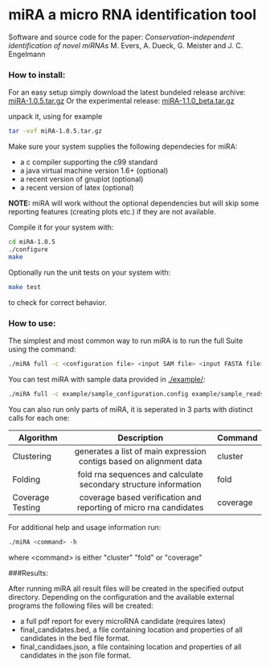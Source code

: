 miRA a micro RNA identification tool
=========

Software and source code for the paper:
*Conservation-independent identification of novel miRNAs*
M. Evers, A. Dueck, G. Meister and J. C. Engelmann

### How to install:
For an easy setup simply download the 
latest bundeled release archive: [miRA-1.0.5.tar.gz](miRA-1.0.5.tar.gz)
Or the experimental release: [miRA-1.1.0_beta.tar.gz](miRA-1.1.0_beta.tar.gz)

unpack it, using for example
```sh
tar -xvf miRA-1.0.5.tar.gz
```
Make sure your system supplies the following dependecies for miRA:

- a c compiler supporting the c99 standard
- a java virtual machine version 1.6+ (optional)
- a recent version of gnuplot (optional)
- a recent version of latex (optional)

**NOTE:** miRA will work without the optional dependencies but will skip some reporting features (creating plots etc.) if they are not available.

Compile it for your system with:
```sh
cd miRA-1.0.5
./configure
make
```

Optionally run the unit tests on your system with: 
```sh
make test
```
to check for correct behavior.




### How to use:

The simplest and most common way to run miRA is to run the full Suite using the command:
```sh
./miRA full -c <configuration file> <input SAM file> <input FASTA file> <output directory>
```

You can test miRA with sample data provided in [./example/](example):
```sh
./miRA full -c example/sample_configuration.config example/sample_reads.sam example/sample_sequence.fasta example/sample_output/
```

You can also run only parts of miRA, it is seperated in 3 parts with distinct calls for each one:

| Algorithm        | Description           | Command  |
| ------------- |:-------------:| :--------------|
| Clustering     | generates a list of main expression contigs based on alignment data| cluster |
| Folding    | fold rna sequences and calculate secondary structure information      |   fold |
| Coverage Testing | coverage based verification and reporting of micro rna candidates     |    coverage | 

For additional help and usage information run:
```sh
./miRA <command> -h
```
where <command\> is either "cluster" "fold" or "coverage"

###Results:

After running miRA all result files will be created in the specified output directory. Depending on the configuration and the available external programs the following files will be created:

- a full pdf report for every microRNA candidate (requires latex)
- final_candidates.bed, a file containing location and properties of all candidates in the bed file format.
- final_candidaes.json, a file containing location and properties of all candidates in the json file format.




